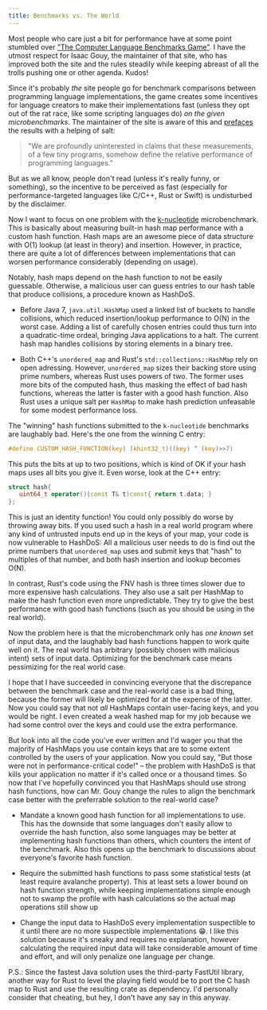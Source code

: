 ```yaml
---
title: Benchmarks vs. The World
---
```


Most people who care just a bit for performance have at some point stumbled over
["The Computer Language Benchmarks Game"](https://benchmarksgame.alioth.debian.org/). I have the utmost respect for
Isaac Gouy, the maintainer of that site, who has improved both the site and the rules steadily while keeping abreast of
all the trolls pushing one or other agenda. Kudos!

Since it's probably *the* site people go for benchmark comparisons between programming language implementations, the
game creates some incentives for language creators to make their implementations fast (unless they opt out of the rat
race, like some scripting languages do) *on the given microbenchmarks*. The maintainer of the site is aware of this and
[prefaces](https://benchmarksgame.alioth.debian.org/why-measure-toy-benchmark-programs.html) the results with a helping
of salt:

> "We are profoundly uninterested in claims that these measurements, of a few tiny programs, somehow define the
> relative performance of programming languages."

But as we all know, people don't read (unless it's really funny, or something), so the incentive to be perceived as
fast (especially for performance-targeted languages like C/C++, Rust or Swift) is undisturbed by the disclaimer.

Now I want to focus on one problem with the
[k-nucleotide](https://benchmarksgame.alioth.debian.org/u64q/knucleotide-description.html#knucleotide)
microbenchmark. This is basically about measuring built-in hash map performance with a custom hash function. Hash maps
are an awesome piece of data structure with O(1) lookup (at least in theory) and insertion. However, in practice, there
are quite a lot of differences between implementations that can worsen performance considerably (depending on usage).

Notably, hash maps depend on the hash function to not be easily guessable. Otherwise, a malicious user can guess
entries to our hash table that produce collisions, a procedure known as HashDoS.
 
- Before Java 7, `java.util.HashMap` used a linked list of buckets to handle collisions, which reduced insertion/lookup
performance to O(N) in the worst case. Adding a list of carefully chosen entries could thus turn into a quadratic-time
ordeal, bringing Java applications to a halt. The current hash map handles collisions by storing elements in a binary
tree.

- Both C++'s `unordered_map` and Rust's `std::collections::HashMap` rely on open adressing. However, `unordered_map`
sizes their backing store using prime numbers, whereas Rust uses powers of two. The former uses more bits of the
computed hash, thus masking the effect of bad hash functions, whereas the latter is faster with a good hash function.
Also Rust uses a unique salt per `HashMap` to make hash prediction unfeasable for some modest performance loss.

The "winning" hash functions submitted to the `k-nucleotide` benchmarks are laughably bad. Here's the one from the
winning C entry:

```C
#define CUSTOM_HASH_FUNCTION(key) (khint32_t)((key) ^ (key)>>7)
```

This puts the bits at up to two positions, which is kind of OK if your hash maps uses all bits you give it. Even worse,
look at the C++ entry:

```C++
struct hash{
   uint64_t operator()(const T& t)const{ return t.data; }
};
```

This is just an identity function! You could only possibly do worse by throwing away bits. If you used such a hash in a
real world program where any kind of untrusted inputs end up in the keys of your map, your code is now vulnerable to
HashDoS: All a malicious user needs to do is find out the prime numbers that `unordered_map` uses and submit keys that
"hash" to multiples of that number, and both hash insertion and lookup becomes O(N).

In contrast, Rust's code using the FNV hash is three times slower due to more expensive hash calculations. They also
use a salt per HashMap to make the hash function even more unpredictable. They try to give the best performance with
good hash functions (such as you should be using in the real world).

Now the problem here is that the microbenchmark only has *one known* set of input data, and the laughably bad hash
functions happen to work quite well on it. The real world has arbitrary (possibly chosen with malicious intent) sets of
input data. Optimizing for the benchmark case means pessimizing for the real world case.

I hope that I have succeeded in convincing everyone that the discrepance between the benchmark case and the real-world
case is a bad thing, because the former will likely be optimized for at the expense of the latter. Now you could say
that not *all* HashMaps contain user-facing keys, and you would be right. I even created a weak hashed map for my job
because we had some control over the keys and could use the extra performance.

But look into all the code you've ever written and I'd wager you that the majority of HashMaps you use contain keys
that are to some extent controlled by the users of your application. Now you could say, "But those were not in
performance-critical code!" – the problem with HashDoS is that kills your application no matter if it's called once or
a thousand times. So now that I've hopefully convinced you that HashMaps should use strong hash functions, how can Mr.
Gouy change the rules to align the benchmark case better with the preferrable solution to the real-world case?

- Mandate a known good hash function for all implementations to use. This has the downside that some languages don't
easily allow to override the hash function, also some languages may be better at implementing hash functions than
others, which counters the intent of the benchmark. Also this opens up the benchmark to discussions about everyone's
favorite hash function.
  
- Require the submitted hash functions to pass some statistical tests (at least require avalanche property). This at
least sets a lower bound on hash function strength, while keeping implementations simple enough not to swamp the
profile with hash calculations so the actual map operations still show up

- Change the input data to HashDoS every implementation suspectible to it until there are no more suspectible
implementations 😁. I like this solution because it's sneaky and requires no explanation, however calculating the
required input data will take considerable amount of time and effort, and will only penalize one language per change.

P.S.: Since the fastest Java solution uses the third-party FastUtil library, another way for Rust to level the playing
field would be to port the C hash map to Rust and use the resulting crate as dependency. I'd personally consider that
cheating, but hey, I don't have any say in this anyway.
